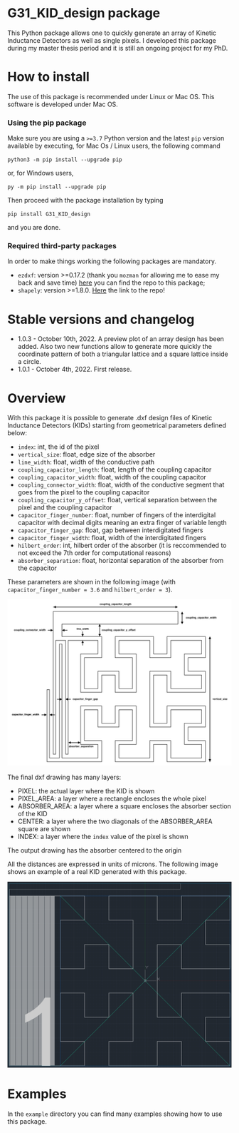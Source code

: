 # G31_KID_design package
This Python package allows one to quickly generate an array of Kinetic Inductance Detectors as well as single pixels. I developed this package during my master thesis period and it is still an ongoing project for my PhD.

# How to install
The use of this package is recommended under Linux or Mac OS. This software is developed under Mac OS.

### Using the pip package
Make sure you are using a `>=3.7` Python version and the latest `pip` version available by executing, for Mac Os / Linux users, the following command
```shell
python3 -m pip install --upgrade pip
```
or, for Windows users,
```shell
py -m pip install --upgrade pip
```
Then proceed with the package installation by typing
```shell
pip install G31_KID_design
```
and you are done.

### Required third-party packages
In order to make things working the following packages are mandatory.
- `ezdxf`: version >=0.17.2 (thank you `mozman` for allowing me to ease my back and save time) [here](https://github.com/mozman/ezdxf) you can find the repo to this package;
- `shapely`: version >=1.8.0. [Here](https://github.com/shapely) the link to the repo!

# Stable versions and changelog
- 1.0.3 - October 10th, 2022. A preview plot of an array design has been added. Also two new functions allow to generate more quickly the coordinate pattern of both a triangular lattice and a square lattice inside a circle.
- 1.0.1 - October 4th, 2022. First release.

# Overview
With this package it is possible to generate .dxf design files of Kinetic Inductance Detectors (KIDs) starting from geometrical parameters defined below:

- `index`: int, the id of the pixel
- `vertical_size`: float, edge size of the absorber
- `line_width`: float, width of the conductive path
- `coupling_capacitor_length`: float, length of the coupling capacitor
- `coupling_capacitor_width`: float, width of the coupling capacitor
- `coupling_connector_width`: float, width of the conductive segment that goes
	from the pixel to the coupling capacitor
- `coupling_capacitor_y_offset`: float, vertical separation between the pixel
	and the coupling capacitor
- `capacitor_finger_number`: float, number of fingers of the interdigital capacitor
	with decimal digits meaning an extra finger of variable length
- `capacitor_finger_gap`: float, gap between interdigitated fingers
- `capacitor_finger_width`: float, width of the interdigitated fingers
- `hilbert_order`: int, hilbert order of the absorber (it is reccommended to not
	exceed the 7th order for computational reasons)
- `absorber_separation`: float, horizontal separation of the absorber from the
	capacitor

These parameters are shown in the following image (with `capacitor_finger_number = 3.6` and `hilbert_order = 3`).

![schematic](/images/schematic.png)

The final dxf drawing has many layers:

- PIXEL: the actual layer where the KID is shown
- PIXEL_AREA: a layer where a rectangle encloses the whole pixel
- ABSORBER_AREA: a layer where a square encloses the absorber section of the KID
- CENTER: a layer where the two diagonals of the ABSORBER_AREA square are shown
- INDEX: a layer where the `index` value of the pixel is shown

The output drawing has the absorber centered to the origin

All the distances are expressed in units of microns.
The following image shows an example of a real KID generated with this package.

![example](/images/example.png)

# Examples
In the `example` directory you can find many examples showing how to use this package.

